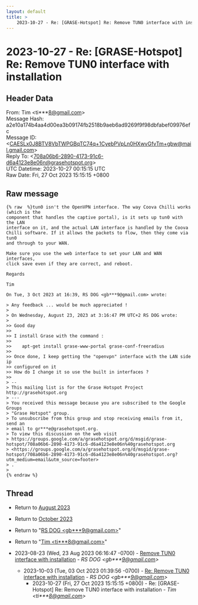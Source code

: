 ```yaml
---
layout: default
title: >
    2023-10-27 - Re: [GRASE-Hotspot] Re: Remove TUN0 interface with installation
---
```


# 2023-10-27 - Re: [GRASE-Hotspot] Re: Remove TUN0 interface with installation

## Header Data

From: Tim \<ti***8@gmail.com\><br>
Message Hash: a2e10a174b4aa4d00ea3b09174fb2518b9aeb6ad9269f9f98dbfabef09976efc<br>
Message ID: \<CAESLx0J8BTV8VbTWPGBqTC74q+1CyebPVpLn0HXwvGfvTm+gbw@mail.gmail.com\><br>
Reply To: \<708a06b6-2890-4173-91c6-d6a4123e8e06n@grasehotspot.org\><br>
UTC Datetime: 2023-10-27 00:15:15 UTC<br>
Raw Date: Fri, 27 Oct 2023 15:15:15 +0800<br>

## Raw message

```
{% raw  %}tun0 isn't the OpenVPN interface. The way Coova Chilli works (which is the
component that handles the captive portal), is it sets up tun0 with the LAN
interface on it, and the actual LAN interface is handled by the Coova
Chilli software. If it allows the packets to flow, then they come via tun0
and through to your WAN.

Make sure you use the web interface to set your LAN and WAN interfaces,
click save even if they are correct, and reboot.

Regards

Tim

On Tue, 3 Oct 2023 at 16:39, RS DOG <gb***9@gmail.com> wrote:

> Any feedback ... would be much appreciated !
>
> On Wednesday, August 23, 2023 at 3:16:47 PM UTC+2 RS DOG wrote:
>
>> Good day
>>
>> I install Grase with the command :
>>
>>    apt-get install grase-www-portal grase-conf-freeradius
>>
>> Once done, I keep getting the "openvpn" interface with the LAN side ip
>> configured on it
>> How do I change it so use the built in interfaces ?
>>
> --
> This mailing list is for the Grase Hotspot Project http://grasehotspot.org
> ---
> You received this message because you are subscribed to the Google Groups
> "Grase Hotspot" group.
> To unsubscribe from this group and stop receiving emails from it, send an
> email to gr***e@grasehotspot.org.
> To view this discussion on the web visit
> https://groups.google.com/a/grasehotspot.org/d/msgid/grase-hotspot/708a06b6-2890-4173-91c6-d6a4123e8e06n%40grasehotspot.org
> <https://groups.google.com/a/grasehotspot.org/d/msgid/grase-hotspot/708a06b6-2890-4173-91c6-d6a4123e8e06n%40grasehotspot.org?utm_medium=email&utm_source=footer>
> .
>
{% endraw %}
```

## Thread

+ Return to [August 2023](/archive/2023/08)
+ Return to [October 2023](/archive/2023/10)

+ Return to "[RS DOG <gb***9<span>@</span>gmail.com>](/authors/gb___9_at_gmail_com)"
+ Return to "[Tim <ti***8<span>@</span>gmail.com>](/authors/ti___8_at_gmail_com)"

+ 2023-08-23 (Wed, 23 Aug 2023 06:16:47 -0700) - [Remove TUN0 interface with installation](/archive/2023/08/90299f16c1336da3d45d457f4f83526dc589f3042a5555804d5eabcd4d0f97e3) - _RS DOG \<gb***9@gmail.com\>_
  + 2023-10-03 (Tue, 03 Oct 2023 01:39:56 -0700) - [Re: Remove TUN0 interface with installation](/archive/2023/10/6563e4bc19bdb3a71a45dc91a423efa560ca70e0abf24781a1a0010bc4f4798d) - _RS DOG \<gb***9@gmail.com\>_
    + 2023-10-27 (Fri, 27 Oct 2023 15:15:15 +0800) - Re: [GRASE-Hotspot] Re: Remove TUN0 interface with installation - _Tim \<ti***8@gmail.com\>_


